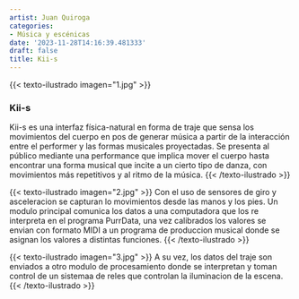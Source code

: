 ```yaml
---
artist: Juan Quiroga
categories:
- Música y escénicas
date: '2023-11-28T14:16:39.481333'
draft: false
title: Kii-s
---
```

{{< texto-ilustrado imagen="1.jpg" >}}
### Kii-s
Kii-s es una interfaz física-natural en forma de traje que sensa los movimientos del cuerpo en pos de generar música a partir de la interacción entre el performer y las formas musicales proyectadas. Se presenta al público mediante una performance que implica mover el cuerpo hasta encontrar una forma musical que incite a un cierto tipo de danza, con movimientos más repetitivos y al ritmo de la música.
{{< /texto-ilustrado >}}

{{< texto-ilustrado imagen="2.jpg" >}}
Con el uso de sensores de giro y asceleracion se capturan lo movimientos desde las manos y los pies. Un modulo principal comunica los datos a una computadora que los re interpreta en el programa PurrData, una vez calibrados los valores se envian con formato MIDI a un programa de produccion musical donde se asignan los valores a distintas funciones.
{{< /texto-ilustrado >}}

{{< texto-ilustrado imagen="3.jpg" >}}
A su vez, los datos del traje son enviados a otro modulo de procesamiento donde se interpretan y toman control de un sistemaa de reles que controlan la iluminacion de la escena.
{{< /texto-ilustrado >}}
